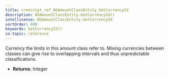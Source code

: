 ```yaml
---
title: crmscript_ref_NSAmountClassEntity_GetCurrencyId
description: NSAmountClassEntity.GetCurrencyId()
intellisense: NSAmountClassEntity.GetCurrencyId
sortOrder: 699
keywords: GetCurrencyId()
so.topic: reference
---
```



Currency the limits in this amount class refer to. Mixing currencies between classes can give rise to overlapping intervals and thus unpredictable classifications.



* **Returns:** Integer


